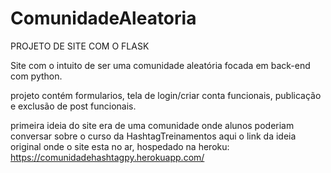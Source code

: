 # ComunidadeAleatoria

PROJETO DE SITE COM O FLASK

Site com o intuito de ser uma comunidade aleatória focada em back-end com python.

projeto contém formularios, 
tela de login/criar conta funcionais, 
publicação e exclusão de post funcionais.


primeira ideia do site era de uma comunidade onde alunos poderiam conversar sobre o curso da HashtagTreinamentos
aqui o link da ideia original onde o site esta no ar, hospedado na heroku:
https://comunidadehashtagpy.herokuapp.com/
